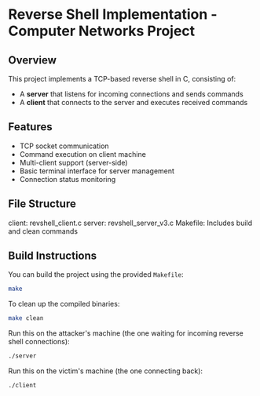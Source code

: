 # Reverse Shell Implementation - Computer Networks Project

## Overview
This project implements a TCP-based reverse shell in C, consisting of:
- A **server** that listens for incoming connections and sends commands
- A **client** that connects to the server and executes received commands

## Features
- TCP socket communication
- Command execution on client machine
- Multi-client support (server-side)
- Basic terminal interface for server management
- Connection status monitoring

## File Structure

client: revshell_client.c
server: revshell_server_v3.c
Makefile: Includes build and clean commands

## Build Instructions

You can build the project using the provided `Makefile`:

```bash
make
```
To clean up the compiled binaries:
```bash
make clean
```
Run this on the attacker's machine (the one waiting for incoming reverse shell connections):
```bash
./server
```
Run this on the victim's machine (the one connecting back):
```bash
./client
```
